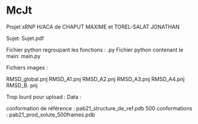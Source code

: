 # McJt
Projet sRNP H/ACA de CHAPUT MAXIME et TOREL-SALAT JONATHAN

Sujet: Sujet.pdf

Fichier python regroupant les fonctions : .py
Fichier python contenant le main: main.py

Fichiers images :

RMSD_global.pnj
RMSD_A1.pnj
RMSD_A2.pnj
RMSD_A3.pnj
RMSD_A4.pnj
RMSD_B. pnj

Trop lourd pour upload :
Data : 

conformation de référence : pab21_structure_de_ref.pdb
500 conformations : pab21_prod_solute_500frames.pdb
